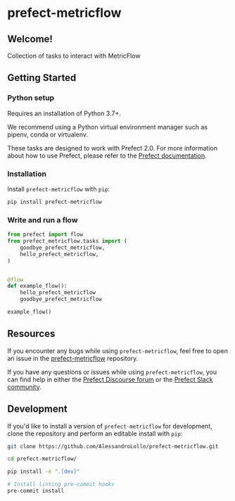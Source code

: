 # prefect-metricflow

## Welcome!

Collection of tasks to interact with MetricFlow

## Getting Started

### Python setup

Requires an installation of Python 3.7+.

We recommend using a Python virtual environment manager such as pipenv, conda or virtualenv.

These tasks are designed to work with Prefect 2.0. For more information about how to use Prefect, please refer to the [Prefect documentation](https://orion-docs.prefect.io/).

### Installation

Install `prefect-metricflow` with `pip`:

```bash
pip install prefect-metricflow
```

### Write and run a flow

```python
from prefect import flow
from prefect_metricflow.tasks import (
    goodbye_prefect_metricflow,
    hello_prefect_metricflow,
)


@flow
def example_flow():
    hello_prefect_metricflow
    goodbye_prefect_metricflow

example_flow()
```

## Resources

If you encounter any bugs while using `prefect-metricflow`, feel free to open an issue in the [prefect-metricflow](https://github.com/AlessandroLollo/prefect-metricflow) repository.

If you have any questions or issues while using `prefect-metricflow`, you can find help in either the [Prefect Discourse forum](https://discourse.prefect.io/) or the [Prefect Slack community](https://prefect.io/slack).

## Development

If you'd like to install a version of `prefect-metricflow` for development, clone the repository and perform an editable install with `pip`:

```bash
git clone https://github.com/AlessandroLollo/prefect-metricflow.git

cd prefect-metricflow/

pip install -e ".[dev]"

# Install linting pre-commit hooks
pre-commit install
```
